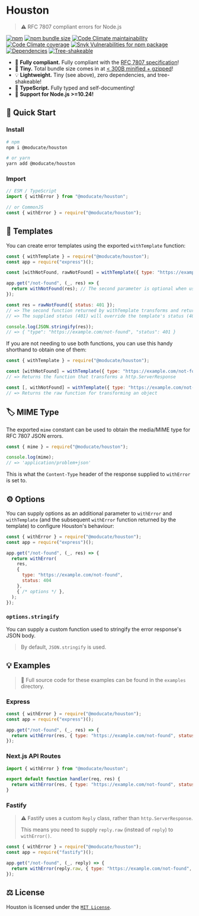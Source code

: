 # Houston

> ⚠ RFC 7807 compliant errors for Node.js

[![npm](https://img.shields.io/npm/v/@moducate/houston?color=blue)](https://npmjs.com/package/@moducate/houston)
[![npm bundle size](https://img.shields.io/bundlephobia/minzip/@moducate/houston)](https://bundlephobia.com/package/moducate/houston)
[![Code Climate maintainability](https://img.shields.io/codeclimate/maintainability/moducate/houston)](https://codeclimate.com/github/moducate/houston)
[![Code Climate coverage](https://img.shields.io/codeclimate/coverage/moducate/houston)](https://codeclimate.com/github/moducate/houston)
[![Snyk Vulnerabilities for npm package](https://img.shields.io/snyk/vulnerabilities/npm/@moducate/houston)](#)
[![Dependencies](https://img.shields.io/badge/dependencies-0-success)](https://www.npmjs.com/package/@moducate/houston?activeTab=dependencies)
[![Tree-shakeable](https://img.shields.io/badge/esm-tree--shakeable-success)](#)

- 📃 **Fully compliant.** Fully compliant with the [RFC 7807 specification](https://datatracker.ietf.org/doc/html/rfc7807)!
- 🐁 **Tiny.** Total bundle size comes in at [< 300B minified + gzipped](https://bundlephobia.com/package/moducate/houston)!
- 💡 **Lightweight.** Tiny (see above), zero dependencies, and tree-shakeable!
- 💪 **TypeScript.** Fully typed and self-documenting!
- 🎉 **Support for Node.js >=10.24!**

## 🚀 Quick Start

### Install

```bash
# npm
npm i @moducate/houston

# or yarn
yarn add @moducate/houston
```

### Import

```js
// ESM / TypeScript
import { withError } from "@moducate/houston";

// or CommonJS
const { withError } = require("@moducate/houston");
```

## 📄 Templates

You can create error templates using the exported `withTemplate` function:

```js
const { withTemplate } = require("@moducate/houston");
const app = require("express")();

const [withNotFound, rawNotFound] = withTemplate({ type: "https://example.com/not-found", status: 404 });

app.get("/not-found", (_, res) => {
  return withNotFound(res); // The second parameter is optional when using templates
});

const res = rawNotFound({ status: 401 });
// => The second function returned by withTemplate transforms and returns an object (decoupled from http.ServerResponse)
// => The supplied status (401) will override the template's status (404)

console.log(JSON.stringify(res));
// => { "type": "https://example.com/not-found", "status": 401 }
```

If you are not needing to use both functions, you can use this handy shorthand to obtain one of them:

```js
const { withTemplate } = require("@moducate/houston");

const [withNotFound] = withTemplate({ type: "https://example.com/not-found", status: 404 });
// => Returns the function that transforms a http.ServerResponse

const [, withNotFound] = withTemplate({ type: "https://example.com/not-found", status: 404 });
// => Returns the raw function for transforming an object
```

## 🏷 MIME Type

The exported `mime` constant can be used to obtain the media/MIME type for RFC 7807 JSON errors.

```js
const { mime } = require("@moducate/houston");

console.log(mime);
// => 'application/problem+json'
```

This is what the `Content-Type` header of the response supplied to `withError` is set to.

## ⚙ Options

You can supply options as an additional parameter to `withError` and `withTemplate` (and the subsequent `withError` function
returned by the template) to configure Houston's behaviour:

```js
const { withError } = require("@moducate/houston");
const app = require("express")();

app.get("/not-found", (_, res) => {
  return withError(
    res,
    {
      type: "https://example.com/not-found",
      status: 404
    },
    { /* options */ },
  );
});
```

### `options.stringify`

You can supply a custom function used to stringify the error response's JSON body.

> By default, `JSON.stringify` is used.

## 💡 Examples

> 📁 Full source code for these examples can be found in the `examples` directory.

### Express

```js
const { withError } = require("@moducate/houston");
const app = require("express")();

app.get("/not-found", (_, res) => {
  return withError(res, { type: "https://example.com/not-found", status: 404 });
});
```

### Next.js API Routes

```js
import { withError } from "@moducate/houston";

export default function handler(req, res) {
  return withError(res, { type: "https://example.com/not-found", status: 404 });
}
```

### Fastify

> ⚠ Fastify uses a custom `Reply` class, rather than `http.ServerResponse`.
>
> This means you need to supply `reply.raw` (instead of `reply`) to `withError()`.

```js
const { withError } = require("@moducate/houston");
const app = require("fastify")();

app.get("/not-found", (_, reply) => {
  return withError(reply.raw, { type: "https://example.com/not-found", status: 404 });
});
```

## ⚖ License

Houston is licensed under the [`MIT License`](LICENSE).

